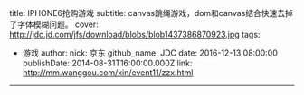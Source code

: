 title: IPHONE6抢购游戏
subtitle: canvas跳绳游戏，dom和canvas结合快速去掉了字体模糊问题。
cover: http://jdc.jd.com/jfs/download/blobs/blob1437386870923.jpg
tags:
  - 游戏
author:
  nick: 京东
  github_name: JDC
date: 2016-12-13 08:00:00
publishDate: 2014-08-31T16:00:00.000Z
link: http://mm.wanggou.com/xin/event11/zzx.html

---